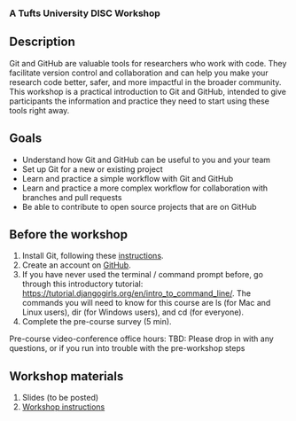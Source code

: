 ### A Tufts University DISC Workshop

## Description

Git and GitHub are valuable tools for researchers who work with code.  They facilitate version control and collaboration and can help you make your research code better, safer, and more impactful in the broader community. This workshop is a practical introduction to Git and GitHub, intended to give participants the information and practice they need to start using these tools right away.

## Goals

<ul>
  <li> Understand how Git and GitHub can be useful to you and your team </li>
  <li> Set up Git for a new or existing project </li>
  <li> Learn and practice a simple workflow with Git and GitHub </li>
  <li> Learn and practice a more complex workflow for collaboration with branches and pull requests</li>
  <li> Be able to contribute to open source projects that are on GitHub</li>
</ul>

## Before the workshop

1. Install Git, following these [instructions](intall_git.md).
2. Create an account on [GitHub](https://github.com).
3. If you have never used the terminal / command prompt before, go through this introductory tutorial: https://tutorial.djangogirls.org/en/intro_to_command_line/. The commands you will need to know for this course are ls (for Mac and Linux users), dir (for Windows users), and cd (for everyone).
4. Complete the pre-course survey (5 min).

Pre-course video-conference office hours:
TBD: Please drop in with any questions, or if you run into trouble with the pre-workshop steps

## Workshop materials

1. Slides (to be posted)
2. [Workshop instructions](git_workshop.md)
